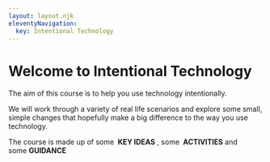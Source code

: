 ```yaml
---
layout: layout.njk
eleventyNavigation:
  key: Intentional Technology
---
```


<h1>Welcome to Intentional Technology</h1>

<p class="lead">The aim of this course is to help you use technology intentionally.</p>

We will work through a variety of real life scenarios and explore some small, simple changes that hopefully make a big difference to the way you use technology.

<p>The course is made up of some <span class="text-dark display-6"><strong><i class="bi bi-lightbulb-fill"></i>&nbsp;KEY IDEAS</strong></span>&nbsp;, some <span class="text-dark display-6"><strong><i class="bi bi-heart-pulse"></i>&nbsp;ACTIVITIES</strong></span> and some&nbsp;<span class="text-dark display-6"><strong><i class="bi bi-compass"></i>GUIDANCE</strong></span></p>




